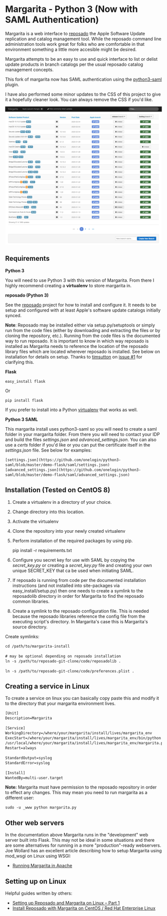 Margarita - Python 3 (Now with SAML Authentication)
===================================================

Margarita is a web interface to [reposado](http://github.com/wdas/reposado) the Apple Software Update replication and catalog management tool. While the reposado command line administration tools work great for folks who are comfortable in that environment something a little more accesible might be desired.

Margarita attempts to be an easy to use and quick interface to list or delist update products in branch catalogs per the usual reposado catalog management concepts.

This fork of margarita now has SAML authentication using the [python3-saml](https://github.com/onelogin/python3-saml) plugin.

I have also performed some minor updates to the CSS of this project to give it a hopefully cleaner look. You can always remove the CSS if you'd like.

![Screenshot](https://github.com/joshua-d-miller/margarita/blob/master/static/Margarita%20Interface.png)

Requirements
------------

**Python 3**

You will need to use Python 3 with this version of Margarita. From there I highly recommend creating a **virtualenv** to store margarita in.

**reposado (Python 3)**

See the [reposado](https://github.com/wdas/reposado/tree/py3compatibility) project for how to install and configure it. It needs to be setup and configured with at least Apple's software update catalogs initially synced.

__Note__: Reposado may be installed either via setup.py/setuptools or simply run from the code files (either by downloading and extracting the files or by cloning the repository, etc.). Running from the code files is the documented way to run reposado. It is important to know in which way reposado is installed as Margarita needs to reference the location of the reposado library files which are located wherever reposado is installed. See below on installation for details on setup. Thanks to [timsutton](https://github.com/timsutton) on [issue #1](https://github.com/jessepeterson/margarita/issues/1) for clarifying this.

**Flask**

    easy_install flask

Or

    pip install flask

If you prefer to install into a Python [virtualenv](http://www.virtualenv.org/) that works as well.

**Python 3 SAML**

This margarita install uses python3-saml so you will need to create a saml folder in your margarita folder. From there you will need to contact your IDP and build the files *settings.json* and *advanced_settings.json*. You can also use a *certs* folder if you'd like or you can put the certificate itself in the *settings.json* file. See below for examples:

    [settings.json](https://github.com/onelogin/python3-saml/blob/master/demo-flask/saml/settings.json)
    [advanced_settings.json](https://github.com/onelogin/python3-saml/blob/master/demo-flask/saml/advanced_settings.json)

Installation (Tested on CentOS 8)
---------------------------------

1. Create a virtualenv in a directory of your choice.
2. Change directory into this location.
3. Activate the virtualenv
4. Clone the repository into your newly created virtualenv
5. Perform installation of the required packages by using pip.

    pip install -r requirements.txt

6. Configure you secret key for use with SAML by copying the *secret_key.py* or creating a *secret_key.py* file and creating your own unique SECRET_KEY that ca be used when initiating SAML.
5. If reposado is running from code per the documented installation instructions (and not installed into site-packages via easy_install/setup.py) then one needs to create a symlink to the reposadolib directory in order for Margarita to find the reposado common libraries.
6. Create a symlink to the reposado configuration file. This is needed because the reposado libraries reference the config file from the executing script's directory. In Margarita's case this is Margarita's source directory.

Create symlinks:

    cd /path/to/margarita-install

    # may be optional depending on reposado installation
    ln -s /path/to/reposado-git-clone/code/reposadolib .

    ln -s /path/to/reposado-git-clone/code/preferences.plist .


Creating a service in Linux
---------------------------

To create a service on linux you can basically copy paste this and modify it to the directory that your margarita environment lives.

    [Unit]
    Description=Margarita

    [Service]
    WorkingDirectory=/where/your/margarita/install/lives/margarita_env
    ExecStart=/where/your/margarita/install/lives/margarita_env/bin/python /usr/local/where/your/margarita/install/lives/margarita_env/margarita.py
    Restart=always

    StandardOutput=syslog
    StandardError=syslog

    [Install]
    WantedBy=multi-user.target

**Note:** Margarita must have permission to the reposado repository in order to effect any changes. This may mean you need to run margarita as a different user:

    sudo -u _www python margarita.py


Other web servers
-----------------

In the documentation above Margarita runs in the "development" web server built into Flask. This may not be ideal in some situations and there are some alternatives for running in a more "production"-ready webservers. Joe Wollard has an excellent article describing how to setup Margarita using mod_wsgi on Linux using WSGI:

- [Running Margarita in Apache](http://denisonmac.wordpress.com/2013/02/28/running-margarita-in-apache)

Setting up on Linux
-------------------

Helpful guides written by others:

- [Setting up Reposado and Margarita on Linux – Part 1](http://macadmincorner.com/setting-up-reposado-and-margarita-on-linux-part-1/)
- [Install Reposado with Margarita on CentOS / Red Hat Enterprise Linux](http://www.adminsys.ch/2012/09/23/install-reposado-margarita-centos-red-hat-enterprise-linux/)
